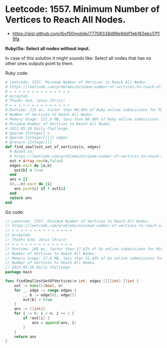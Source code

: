# Leetcode: 1557. Minimum Number of Vertices to Reach All Nodes.

- https://gist.github.com/lbvf50mobile/77708338d99e9dd11eb183ebc17f19fa


**Ruby/Go: Select all nodes without input.**

In case of this solution it might sounds like: Select all nodes that has no other
ones outputs point to them.

Ruby code:
```Ruby
# Leetcode: 1557. Minimum Number of Vertices to Reach All Nodes.
# https://leetcode.com/problems/minimum-number-of-vertices-to-reach-all-nodes/
# = = = = = = = = = = = = = =
# Accepted.
# Thanks God, Jesus Christ!
# = = = = = = = = = = = = = =
# Runtime: 233 ms, faster than 60.00% of Ruby online submissions for Minimum
# Number of Vertices to Reach All Nodes.
# Memory Usage: 221.9 MB, less than 80.00% of Ruby online submissions for
# Minimum Number of Vertices to Reach All Nodes.
# 2023.05.18 Daily Challenge.
# @param {Integer} n
# @param {Integer[][]} edges
# @return {Integer[]}
def find_smallest_set_of_vertices(n, edges)
  # Based on:
  # https://leetcode.com/problems/minimum-number-of-vertices-to-reach-all-nodes/solution/
  out = Array.new(n,false)
  edges.each do |a,b|
    out[b] = true
  end
  ans = []
  (0...n).each do |i|
    ans.push(i) if ! out[i]
  end
  return ans
end
```

Go code:
```Go
// Leetcode: 1557. Minimum Number of Vertices to Reach All Nodes.
// https://leetcode.com/problems/minimum-number-of-vertices-to-reach-all-nodes/
// = = = = = = = = = = = = = =
// Accepted.
// Thanks God, Jesus Christ!
// = = = = = = = = = = = = = =
// Runtime: 208 ms, faster than 27.62% of Go online submissions for Minimum
// Number of Vertices to Reach All Nodes.
// Memory Usage: 17.8 MB, less than 51.43% of Go online submissions for Minimum
// Number of Vertices to Reach All Nodes.
// 2023.05.18 Daily Challenge.
package main

func findSmallestSetOfVertices(n int, edges [][]int) []int {
	out := make([]bool, n)
	for _, edge := range edges {
		_, b := edge[0], edge[1]
		out[b] = true
	}
	ans := []int{}
	for i := 0; i < n; i += 1 {
		if !out[i] {
			ans = append(ans, i)
		}
	}
	return ans
}
```
